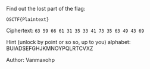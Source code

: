 Find out the lost part of the flag:

`OSCTF{Plaintext}`

Ciphertext: `63 59 66 61 31 35 33 41 73 35 63 49 43 69`

Hint (unlock by point or so so, up to you) 
alphabet: BUIADSEFGHJKMNOYPQLRTCVXZ

Author: Vanmaxohp
